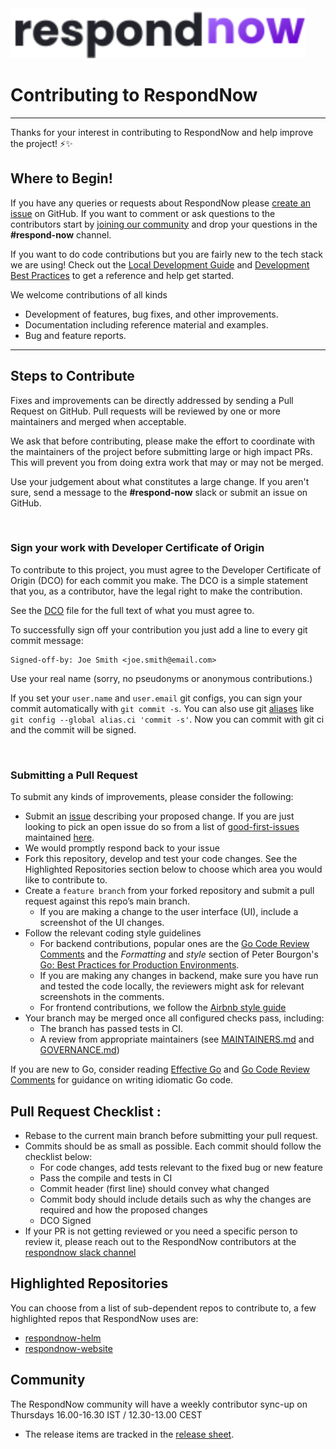 <img src="./resources/logos/respond-now.svg" height="80px">

# Contributing to RespondNow

---

Thanks for your interest in contributing to RespondNow and help improve the project! ⚡️✨

## Where to Begin!

If you have any queries or requests about RespondNow please [create an issue](https://github.com/respondnow/respondnow/issues/new) on GitHub. If you want to comment or ask questions to the contributors start by [joining our community](http://slack.cncf.io) and drop your questions in the **#respond-now** channel.

If you want to do code contributions but you are fairly new to the tech stack we are using! Check out the [Local Development Guide](https://github.com/respondnow/respondnow/wiki) and [Development Best Practices](https://github.com/respondnow/respondnow/wiki) to get a reference and help get started.

We welcome contributions of all kinds

- Development of features, bug fixes, and other improvements.
- Documentation including reference material and examples.
- Bug and feature reports.

---

## Steps to Contribute

Fixes and improvements can be directly addressed by sending a Pull Request on GitHub. Pull requests will be reviewed by one or more maintainers and merged when acceptable.

We ask that before contributing, please make the effort to coordinate with the maintainers of the project before submitting large or high impact PRs. This will prevent you from doing extra work that may or may not be merged.

Use your judgement about what constitutes a large change. If you aren't sure, send a message to the **#respond-now** slack or submit an issue on GitHub.

<br />

### **Sign your work with Developer Certificate of Origin**

To contribute to this project, you must agree to the Developer Certificate of Origin (DCO) for each commit you make. The DCO is a simple statement that you, as a contributor, have the legal right to make the contribution.

See the [DCO](https://developercertificate.org/) file for the full text of what you must agree to.

To successfully sign off your contribution you just add a line to every git commit message:

```git
Signed-off-by: Joe Smith <joe.smith@email.com>
```

Use your real name (sorry, no pseudonyms or anonymous contributions.)

If you set your `user.name` and `user.email` git configs, you can sign your commit automatically with `git commit -s`. You can also use git [aliases](https://git-scm.com/book/tr/v2/Git-Basics-Git-Aliases) like `git config --global alias.ci 'commit -s'`. Now you can commit with git ci and the commit will be signed.

<br />

### **Submitting a Pull Request**

To submit any kinds of improvements, please consider the following:

- Submit an [issue](https://github.com/respondnow/respondnow/issues) describing your proposed change. If you are just looking to pick an open issue do so from a list of [good-first-issues](https://github.com/respondnow/respondnow/labels/good%20first%20issue) maintained [here](https://github.com/respondnow/respondnow/issues?q=is%3Aissue+is%3Aopen+label%3A%22good+first+issue%22).
- We would promptly respond back to your issue
- Fork this repository, develop and test your code changes. See the Highlighted Repositories section below to choose which area you would like to contribute to.
- Create a `feature branch` from your forked repository and submit a pull request against this repo’s main branch.
  - If you are making a change to the user interface (UI), include a screenshot of the UI changes.
- Follow the relevant coding style guidelines
  - For backend contributions, popular ones are the [Go Code Review Comments](https://code.google.com/p/go-wiki/wiki/CodeReviewComments) and the _Formatting_ and _style_ section of Peter Bourgon's [Go: Best Practices for Production Environments](https://peter.bourgon.org/go-in-production/#formatting-and-style).
  - If you are making any changes in backend, make sure you have run and tested the code locally, the reviewers might ask for relevant screenshots in the comments.
  - For frontend contributions, we follow the [Airbnb style guide](https://airbnb.io/javascript/react/)
- Your branch may be merged once all configured checks pass, including:
  - The branch has passed tests in CI.
  - A review from appropriate maintainers (see [MAINTAINERS.md](https://github.com/respondnow/respondnow/blob/main/MAINTAINERS.md) and [GOVERNANCE.md](https://github.com/respondnow/respondnow/blob/main/GOVERNANCE.md))

If you are new to Go, consider reading [Effective Go](https://golang.org/doc/effective_go.html) and [Go Code Review Comments](https://github.com/golang/go/wiki/CodeReviewComments) for guidance on writing idiomatic Go code.

## Pull Request Checklist :

- Rebase to the current main branch before submitting your pull request.
- Commits should be as small as possible. Each commit should follow the checklist below:
  - For code changes, add tests relevant to the fixed bug or new feature
  - Pass the compile and tests in CI
  - Commit header (first line) should convey what changed
  - Commit body should include details such as why the changes are required and how the proposed changes
  - DCO Signed
- If your PR is not getting reviewed or you need a specific person to review it, please reach out to the RespondNow contributors at the [respondnow slack channel](https://app.slack.com/client/T08PSQ7BQ/C07K7TBH4P3)

## Highlighted Repositories

You can choose from a list of sub-dependent repos to contribute to, a few highlighted repos that RespondNow uses are:

- [respondnow-helm](https://github.com/respondnow/respondnow-helm)
- [respondnow-website](https://github.com/respondnow/respondnow.io)

## Community

The RespondNow community will have a weekly contributor sync-up on Thursdays 16.00-16.30 IST / 12.30-13.00 CEST

- The release items are tracked in the [release sheet](https://github.com/respondnow/respondnow/releases).
